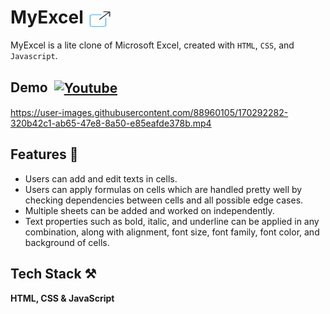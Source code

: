 # MyExcel <a href="https://myexcell.netlify.app" target="_blank"><img align="center" src="./Img-Icons/icons8-external-link-64.png" alt="live link" height="30" width="40" /></a>

MyExcel is a lite clone of Microsoft Excel, created with `HTML`, `CSS`, and `Javascript`.

## Demo &nbsp;<a href="https://youtu.be/qkU3X2d_GvE" target="_blank"><img align="center" src="https://raw.githubusercontent.com/rahuldkjain/github-profile-readme-generator/master/src/images/icons/Social/youtube.svg" alt="Youtube" height="30" width="40" /></a>

https://user-images.githubusercontent.com/88960105/170292282-320b42c1-ab65-47e8-8a50-e85eafde378b.mp4


## Features 📝

- Users can add and edit texts in cells.
- Users can apply formulas on cells which are handled pretty well by checking dependencies between cells and all possible edge cases. 
- Multiple sheets can be added and worked on independently. 
- Text properties such as bold, italic, and underline can be applied in any combination, along with alignment, font size, font family, font color, and background of cells.


## Tech Stack ⚒

**HTML, CSS & JavaScript**

